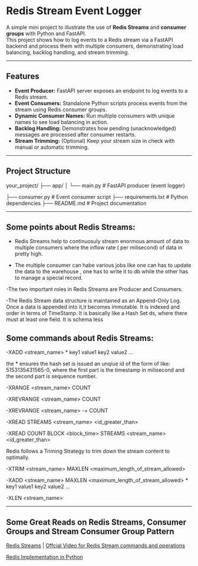 # Redis Stream Event Logger

A simple mini project to illustrate the use of **Redis Streams** and **consumer groups** with Python and FastAPI.  
This project shows how to log events to a Redis stream via a FastAPI backend and process them with multiple consumers, demonstrating load balancing, backlog handling, and stream trimming.

---

## Features

- **Event Producer:** FastAPI server exposes an endpoint to log events to a Redis stream.
- **Event Consumers:** Standalone Python scripts process events from the stream using Redis consumer groups.
- **Dynamic Consumer Names:** Run multiple consumers with unique names to see load balancing in action.
- **Backlog Handling:** Demonstrates how pending (unacknowledged) messages are processed after consumer restarts.
- **Stream Trimming:** (Optional) Keep your stream size in check with manual or automatic trimming.

---

## Project Structure
your_project/
├── app/
│ └── main.py # FastAPI producer (event logger)

├── consumer.py # Event consumer script
├── requirements.txt # Python dependencies
├── README.md # Project documentation

----------------
## Some points about Redis Streams:
- Redis Streams help to continuosuly stream enormous amount of data to multiple consumers where the inflow rate ( per milisecond) of data in pretty high.

- The multiple consumer can habe various jobs like one can has to update the data to the warehouse , one has to write it to db while the other has to manage a special record.

-The two important roles in Redis Streams are Producer and Consumers.

-The Redis Stream data structure is maintained as an Append-Only Log. Once a data is appended into it,it becomes immutable. It is indexed and order in terms of TimeStamp. It is basically like a Hash Set ds, where
there must at least one field. It is schema less

## Some commands about Redis Streams:
-XADD <stream_name> * key1 value1 key2 value2 ...

the * ensures the hash set is issued an unqiue id of the form of like:
5153135431565-0, where the first part is the timestamp in milisecond and the second part is sequence number.

-XRANGE <stream_name> <timestamp1> <timestamp2> COUNT <limit>

-XREVRANGE <stream_name> <timestamp1> <timestamp2> COUNT <limit>

-XREVRANGE <stream_name> -+ COUNT <limit>

-XREAD STREAMS <stream_name> <id_greater_than>

-XREAD COUNT <limit> BLOCK <block_time> STREAMS <stream_name> <id_greater_than>


Redis follows a Triming Strategy to trim down the stream content to optimally.

-XTRIM <stream_name> MAXLEN <maximum_length_of_stream_allowed>

-XADD <stream_name> MAXLEN <maximum_length_of_stream_allowed> * key1 value1 key2 value2 ...

-XLEN <stream_name>

-----------------------------------------

## Some Great Reads on Redis Streams, Consumer Groups and Stream Consumer Group Pattern
[Redis Streams](https://medium.com/redis-with-raphael-de-lio/understanding-redis-streams-33aa96ca7206) | [Offcial Video for Redis Stream commands and operations](https://www.youtube.com/watch?v=Z8qcpXyMAiA)

[Redis Implementation in Python](https://medium.com/@abgkcode/exploring-redis-streams-real-time-data-processing-simplified-387827697460)

